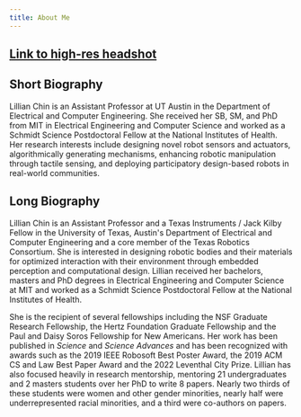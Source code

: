 ```yaml
---
title: About Me
---
```


## [Link to high-res headshot](/img_static/ltchin-headshot.jpg)

## Short Biography
Lillian Chin is an Assistant Professor at UT Austin in the Department of Electrical and Computer Engineering. She received her SB, SM, and PhD from MIT in Electrical Engineering and Computer Science and worked as a Schmidt Science Postdoctoral Fellow at the National Institutes of Health. Her research interests include designing novel robot sensors and actuators, algorithmically generating mechanisms, enhancing robotic manipulation through tactile sensing, and deploying participatory design-based robots in real-world communities.


## Long Biography
Lillian Chin is an Assistant Professor and a Texas Instruments / Jack Kilby Fellow in the University of Texas, Austin's Department of Electrical and Computer Engineering and a core member of the Texas Robotics Consortium. She is interested in designing robotic bodies and their materials for optimized interaction with their environment through embedded perception and computational design. Lillian received her bachelors, masters and PhD degrees in Electrical Engineering and Computer Science at MIT and worked as a Schmidt Science Postdoctoral Fellow at the National Institutes of Health. 

She is the recipient of several fellowships including the NSF Graduate Research Fellowship, the Hertz Foundation Graduate Fellowship and the Paul and Daisy Soros Fellowship for New Americans. Her work has been published in *Science* and *Science Advances* and has been recognized with awards such as the 2019 IEEE Robosoft Best Poster Award, the 2019 ACM CS and Law Best Paper Award and the 2022 Leventhal City Prize. Lillian has also focused heavily in research mentorship, mentoring 21 undergraduates and 2 masters students over her PhD to write 8 papers. Nearly two thirds of these students were women and other gender minorities, nearly half were underrepresented racial minorities, and a third were co-authors on papers.